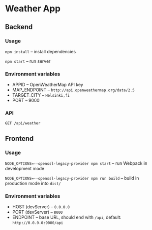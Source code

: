 # Weather App

## Backend

### Usage

`npm install` – install dependencies

`npm start` – run server

### Environment variables

- APPID – OpenWeatherMap API key
- MAP_ENDPOINT – `http://api.openweathermap.org/data/2.5`
- TARGET_CITY – `Helsinki,fi`
- PORT – 9000

### API

`GET /api/weather`

## Frontend

### Usage

`NODE_OPTIONS=--openssl-legacy-provider npm start` – run Webpack in development mode

`NODE_OPTIONS=--openssl-legacy-provider npm run build` – build in production mode into `dist/`

### Environment variables

- HOST (devServer) – `0.0.0.0`
- PORT (devServer) – `8000`
- ENDPOINT – base URL, should end with `/api`, default: `http://0.0.0.0:9000/api`
